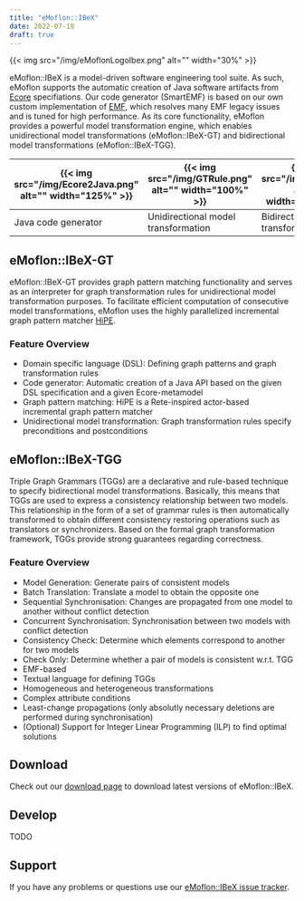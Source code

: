 ```yaml
---
title: "eMoflon::IBeX"
date: 2022-07-18
draft: true
---
```


{{< img src="/img/eMoflonLogoIbex.png" alt="" width="30%" >}}

eMoflon::IBeX is a model-driven software engineering tool suite. As such, eMoflon supports the automatic creation of Java software artifacts from [Ecore](https://www.eclipse.org/modeling/emf/) specifiations. Our code generator (SmartEMF) is based on our own custom implementation of [EMF](https://www.eclipse.org/modeling/emf/), which resolves many EMF legacy issues and is tuned for high performance. As its core functionality, eMoflon provides a powerful model transformation engine, which enables unidirectional model transformations (eMoflon::IBeX-GT) and bidirectional model transformations (eMoflon::IBeX-TGG).


| {{< img src="/img/Ecore2Java.png" alt="" width="125%" >}} | {{< img src="/img/GTRule.png" alt="" width="100%" >}}  | {{< img src="/img/TGG.png" alt="" width="100%" >}} |
|---|---|---|
| Java code generator | Unidirectional model transformation | Bidirectional model transformations |


## eMoflon::IBeX-GT

eMoflon::IBeX-GT provides graph pattern matching functionality and serves as an interpreter for graph transformation rules for unidirectional model transformation purposes. To facilitate efficient computation of consecutive model transformations, eMoflon uses the highly parallelized incremental graph pattern matcher [HiPE](https://github.com/HiPE-DevOps/HiPE-Updatesite).



### Feature Overview

- Domain specific language (DSL): Defining graph patterns and graph transformation rules
- Code generator: Automatic creation of a Java API based on the given DSL specification and a given Ecore-metamodel
- Graph pattern matching: HiPE is a Rete-inspired actor-based incremental graph pattern matcher
- Unidirectional model transformation: Graph transformation rules specify preconditions and postconditions


## eMoflon::IBeX-TGG

Triple Graph Grammars (TGGs) are a declarative and rule-based technique to specify bidirectional model transformations.
Basically, this means that TGGs are used to express a consistency relationship between two models.
This relationship in the form of a set of grammar rules is then automatically transformed to obtain different consistency restoring operations such as translators or synchronizers.
Based on the formal graph transformation framework, TGGs provide strong guarantees regarding correctness.

### Feature Overview

- Model Generation: Generate pairs of consistent models
- Batch Translation: Translate a model to obtain the opposite one
- Sequential Synchronisation: Changes are propagated from one model to another without conflict detection
- Concurrent Synchronisation: Synchronisation between two models with conflict detection
- Consistency Check: Determine which elements correspond to another for two models
- Check Only: Determine whether a pair of models is consistent w.r.t. TGG 
- EMF-based
- Textual language for defining TGGs
- Homogeneous and heterogeneous transformations
- Complex attribute conditions
- Least-change propagations (only absolutly necessary deletions are performed during synchronisation)
- (Optional) Support for Integer Linear Programming (ILP) to find optimal solutions


## Download

Check out our [download page](../download#emoflonibex) to download latest versions of eMoflon::IBeX.


## Develop

TODO


## Support

If you have any problems or questions use our [eMoflon::IBeX issue tracker](https://github.com/eMoflon/emoflon-ibex/issues).
